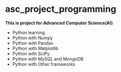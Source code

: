 # asc_project_programming
**This is project for Advanced Computer Science(AI)**
- Python learning
- Python with Numpy
- Python with Pandas
- Python with Matplotlib
- Python with SciPy
- Python with MySQL and MongoDB
- Python with Other frameworks
